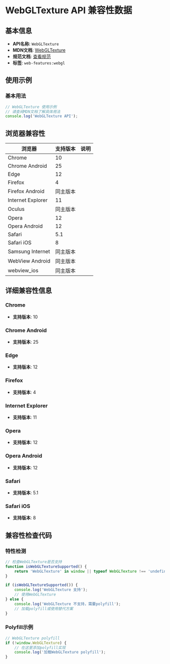 # WebGLTexture API 兼容性数据

## 基本信息

- **API名称**: `WebGLTexture`
- **MDN文档**: [WebGLTexture](https://developer.mozilla.org/docs/Web/API/WebGLTexture)
- **规范文档**: [查看规范](https://registry.khronos.org/webgl/specs/latest/1.0/#5.9)
- **标签**: `web-features:webgl`

## 使用示例

### 基本用法

```javascript
// WebGLTexture 使用示例
// 请查阅MDN文档了解具体用法
console.log('WebGLTexture API');
```

## 浏览器兼容性

| 浏览器 | 支持版本 | 说明 |
|--------|----------|------|
| Chrome | 10 |  |
| Chrome Android | 25 |  |
| Edge | 12 |  |
| Firefox | 4 |  |
| Firefox Android | 同主版本 |  |
| Internet Explorer | 11 |  |
| Oculus | 同主版本 |  |
| Opera | 12 |  |
| Opera Android | 12 |  |
| Safari | 5.1 |  |
| Safari iOS | 8 |  |
| Samsung Internet | 同主版本 |  |
| WebView Android | 同主版本 |  |
| webview_ios | 同主版本 |  |

## 详细兼容性信息

### Chrome

- **支持版本**: 10

### Chrome Android

- **支持版本**: 25

### Edge

- **支持版本**: 12

### Firefox

- **支持版本**: 4

### Internet Explorer

- **支持版本**: 11

### Opera

- **支持版本**: 12

### Opera Android

- **支持版本**: 12

### Safari

- **支持版本**: 5.1

### Safari iOS

- **支持版本**: 8

## 兼容性检查代码

### 特性检测

```javascript
// 检查WebGLTexture是否支持
function isWebGLTextureSupported() {
    return 'WebGLTexture' in window || typeof WebGLTexture !== 'undefined';
}

if (isWebGLTextureSupported()) {
    console.log('WebGLTexture 支持');
    // 使用WebGLTexture
} else {
    console.log('WebGLTexture 不支持，需要polyfill');
    // 加载polyfill或使用替代方案
}
```

### Polyfill示例

```javascript
// WebGLTexture polyfill
if (!window.WebGLTexture) {
    // 在这里添加polyfill实现
    console.log('加载WebGLTexture polyfill');
}
```

